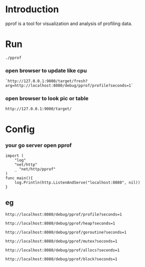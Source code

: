 # Introduction

pprof is a tool for visualization and analysis of profiling data.

# Run
`./pprof`

### open browser to update like cpu
    `http://127.0.0.1:9000/target/fresh?arg=http://localhost:8080/debug/pprof/profile?seconds=1`

### open browser to look pic or table
  `http://127.0.0.1:9000/target/`

# Config
  ### your go server open pprof
```
import (
	"log"
	"net/http"
	_ "net/http/pprof"
)
func main(){
	log.Println(http.ListenAndServe("localhost:8080", nil))
}
```

## eg
  `http://localhost:8080/debug/pprof/profile?seconds=1`

  `http://localhost:8080/debug/pprof/heap?seconds=1`

  `http://localhost:8080/debug/pprof/goroutine?seconds=1`

  `http://localhost:8080/debug/pprof/mutex?seconds=1`

  `http://localhost:8080/debug/pprof/allocs?seconds=1`

  `http://localhost:8080/debug/pprof/block?seconds=1`